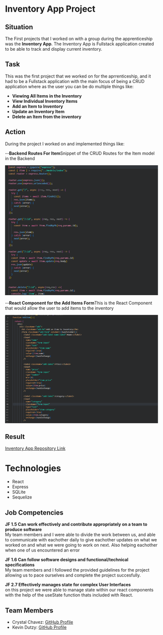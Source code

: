 # Inventory App Project

## Situation

The First projects that I worked on with a group during the apprenticeship was the <strong>Inventory App</strong>. The Inventory App is Fullstack application created to be able to track and display current inventory.

## Task

This was the first project that we worked on for the aprrenticeship, and it had to be a Fullstack application with the main focus of being a CRUD application where as the user you can be do multiple things like:

<ul>
    <li><strong>Viewing All Items in the Inventory</strong></li>
    <li><strong>View Individual Inventory Items</strong></li>
    <li><strong>Add an Item to Inventory</strong></li>
    <li><strong>Update an Inventory Item</strong></li>
    <li><strong>Delete an Item from the inventory</strong></li>
</ul>

## Action

During the project I worked on and implemented things like:

<p> --<strong>Backend Routes For Item</strong>Snippet of the CRUD Routes for the Item model in the Backend </p>
<img src="../InventoryApp/ImagesIP/BackendRouteItems.png" alt="Backend Routes" />

<p> --<strong>React Component for the Add Items Form</strong>This is the React Component that would allow the user to add items to the inventory</p>
<img src="../InventoryApp/ImagesIP/AddItemForm.png" alt="Backend Routes" />

## Result

<a href = "https://github.com/multiverse-red-team/inventory-app/tree/main">Inventory App Repository Link</a>

# Technologies

<ul>
    <li>React</li>
    <li>Express</li>
    <li>SQLite</li>
    <li>Sequelize</li>
</ul>

## Job Competencies

<p><strong>JF 1.5 Can work effectively and contribute appropriately on a team to produce software</strong><br>
My team members and I were able to divide the work between us, and able to communicate with eachother daily to give eachother updates on what we worked on and what we were going to work on next. Also helping eachother when one of us encountered an error
</p>

<p><strong>JF 1.6 Can follow software designs and functional/technical specifications </strong><br>
My team members and I followed the provided guidelines for the project allowing us to pace ourselves and complete the project succesfully.
</p>

<p><strong>JF 2.7 Effectively manages state for complex User Interfaces</strong><br>
on this project we were able to manage state within our react components with the help of the useState function thats included with React.
</p>

## Team Members

<ul>
    <li> Crystal Chavez: <a href = "https://github.com/crystalchavez99">GitHub Profile</a></li>
    <li> Kevin Dutzy: <a href = "https://github.com/Keffdu">GitHub Profile</a></li>
</ul>
